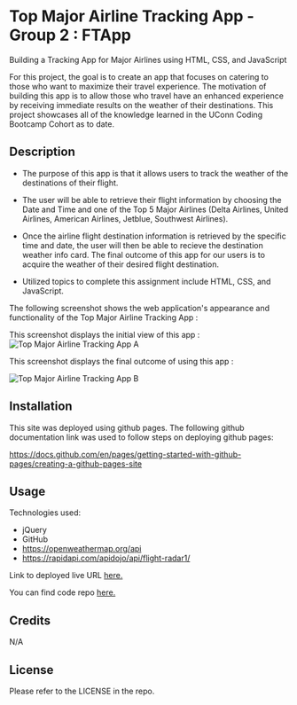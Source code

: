 # Top Major Airline Tracking App - Group 2 : FTApp 

Building a Tracking App for Major Airlines using HTML, CSS, and JavaScript

For this project, the goal is to create an app that focuses on catering to those who want to maximize their travel experience. The motivation of building this app is to allow those who travel have an enhanced experience by receiving immediate results on the weather of their destinations. This project showcases all of the knowledge learned in the UConn Coding Bootcamp Cohort as to date. 

## Description

- The purpose of this app is that it allows users to track the weather of the destinations of their flight.

- The user will be able to retrieve their flight information by choosing the Date and Time and one of the Top 5 Major Airlines (Delta Airlines, United Airlines, American Airlines, Jetblue, Southwest Airlines).

- Once the airline flight destination information is retrieved by the specific time and date, the user will then be able to recieve the destination weather info card. The final outcome of this app for our users is to acquire the weather of their desired flight destination.

- Utilized topics to complete this assignment include HTML, CSS, and JavaScript.


The following screenshot shows the web application's appearance and functionality of the Top Major Airline Tracking App :

This screenshot displays the initial view of this app :
![Top Major Airline Tracking App A](https://github.com/GR-Uconn-coding-bootcamp-projects/Top-Major-Airline-Tracking-App_Group2/assets/112992245/e8335204-1de7-4a1b-bdc3-0a9b3a53a019)


This screenshot displays the final outcome of using this app :

![Top Major Airline Tracking App B](https://github.com/GR-Uconn-coding-bootcamp-projects/Top-Major-Airline-Tracking-App_Group2/assets/112992245/418ec27d-bc3b-4e5e-b3e8-0b8a3140c521)

## Installation

This site was deployed using github pages.
The following github documentation link was used to follow steps on deploying github pages:

https://docs.github.com/en/pages/getting-started-with-github-pages/creating-a-github-pages-site

## Usage

Technologies used:

- jQuery
- GitHub
- https://openweathermap.org/api
- https://rapidapi.com/apidojo/api/flight-radar1/

Link to deployed live URL [here.](https://gr-uconn-coding-bootcamp-projects.github.io/Top-Major-Airline-Tracking-App_Group2/)

You can find code repo [here.](https://github.com/GR-Uconn-coding-bootcamp-projects/Top-Major-Airline-Tracking-App_Group2)

## Credits

N/A

## License

Please refer to the LICENSE in the repo.
